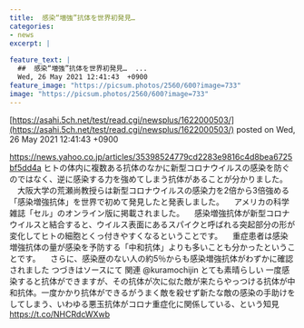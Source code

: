 ```yaml
---
title:  感染“増強”抗体を世界初発見…  
categories:
- news
excerpt: |
  
feature_text: |
  ##  感染“増強”抗体を世界初発見…  ...
  Wed, 26 May 2021 12:41:43  +0900
feature_image: "https://picsum.photos/2560/600?image=733"
image: "https://picsum.photos/2560/600?image=733"
---
```


[https://asahi.5ch.net/test/read.cgi/newsplus/1622000503/](https://asahi.5ch.net/test/read.cgi/newsplus/1622000503/)
posted on Wed, 26 May 2021 12:41:43  +0900

<!--more-->

https://news.yahoo.co.jp/articles/35398524779cd2283e9816c4d8bea6725bf5dd4a ヒトの体内に複数ある抗体のなかに新型コロナウイルスの感染を防ぐのではなく、逆に感染する力を強めてしまう抗体があることが分かりました。 　大阪大学の荒瀬尚教授らは新型コロナウイルスの感染力を2倍から3倍強める「感染増強抗体」を世界で初めて発見したと発表しました。 　アメリカの科学雑誌「セル」のオンライン版に掲載されました。 　感染増強抗体が新型コロナウイルスと結合すると、ウイルス表面にあるスパイクと呼ばれる突起部分の形が変化してヒトの細胞とくっ付きやすくなるということです。 　重症患者は感染増強抗体の量が感染を予防する「中和抗体」よりも多いことも分かったということです。 　さらに、感染歴のない人の約5％からも感染増強抗体がわずかに確認されました つづきはソースにて 関連 @kuramochijin とても素晴らしい 一度感染すると抗体ができますが、その抗体が次に似た敵が来たらやっつける抗体が中和抗体。一度かかり抗体ができるがうまく敵を殺せず新たな敵の感染の手助けをしてしまう、いわゆる悪玉抗体がコロナ重症化に関係している、という知見 https://t.co/NHCRdcWXwb
